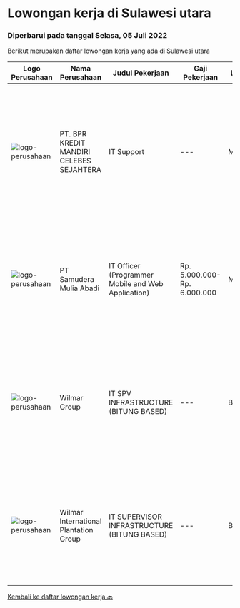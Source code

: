 
  # Lowongan kerja di Sulawesi utara

  ### Diperbarui pada tanggal Selasa, 05 Juli 2022

  Berikut merupakan daftar lowongan kerja yang ada di Sulawesi utara

  |Logo Perusahaan | Nama Perusahaan | Judul Pekerjaan | Gaji Pekerjaan | Lokasi | Deskripsi | Tanggal diunggah | Pranala |
  | -------------- | --------------- | --------------- | --------- | --------- | -------------- | ------- | ----------- |
  |![logo-perusahaan](https://image-service-cdn.seek.com.au/6feb3b2800d5edd0a1809b0dbee1b7447676ad51/ee4dce1061f3f616224767ad58cb2fc751b8d2dc)|PT. BPR KREDIT MANDIRI CELEBES SEJAHTERA|IT Support|---|Manado|Job Desk : Melaksanakan instalasi dan perbaikan sistem, perangkat jaringan, hardware maupun software sesuai kebutuhan perusahaan. Melakukan pengawasan...|Selasa, 05 Juli 2022|https://www.jobstreet.co.id/id/job/it-support-3944130?token=0~c4d55b3a-e772-4fde-b1d8-f37406a4b52c&sectionRank=1&jobId=jobstreet-id-job-3944130|
|![logo-perusahaan](https://i.ibb.co/sqvTCh9/112815900-stock-vector-no-image-available-icon-flat-vector.webp)|PT Samudera Mulia Abadi|IT Officer (Programmer Mobile and Web Application)|Rp. 5.000.000-Rp. 6.000.000|Manado|PT Samudera Mulia Abadi kami adalah Perusahaan Kontraktor Pertambangan. Adapun dibawah ini adalah posisi yang saat ini kami butuhkan untuk penempatan...|Kamis, 30 Juni 2022|https://www.jobstreet.co.id/id/job/it-officer-programmer-mobile-and-web-application-3927192?token=0~c4d55b3a-e772-4fde-b1d8-f37406a4b52c&sectionRank=2&jobId=jobstreet-id-job-3927192|
|![logo-perusahaan](https://image-service-cdn.seek.com.au/5683be4817b674e99653d054bb367590069452e8/ee4dce1061f3f616224767ad58cb2fc751b8d2dc)|Wilmar Group|IT SPV INFRASTRUCTURE (BITUNG BASED)|---|Bitung|Job Description: Actively monitors and analyzes user requests, evaluates and applies solutions. Troubleshoots any IT technical issues and resolves in...|Jumat, 24 Juni 2022|https://www.jobstreet.co.id/id/job/it-spv-infrastructure-bitung-based-3933058?token=0~c4d55b3a-e772-4fde-b1d8-f37406a4b52c&sectionRank=3&jobId=jobstreet-id-job-3933058|
|![logo-perusahaan](https://image-service-cdn.seek.com.au/5683be4817b674e99653d054bb367590069452e8/ee4dce1061f3f616224767ad58cb2fc751b8d2dc)|Wilmar International Plantation Group|IT SUPERVISOR INFRASTRUCTURE (BITUNG BASED)|---|Bitung|Actively monitors and analyzes user requests, evaluates and applies solutions. Troubleshoots any IT technical issues and resolves in a courteous,...|Kamis, 23 Juni 2022|https://www.jobstreet.co.id/id/job/it-supervisor-infrastructure-bitung-based-1032148846?token=0~c4d55b3a-e772-4fde-b1d8-f37406a4b52c&sectionRank=4&jobId=jobstreet-id-job-1032148846|


  [Kembali ke daftar lowongan kerja 🔙](../README.md#daftar-lowongan-kerja)
  